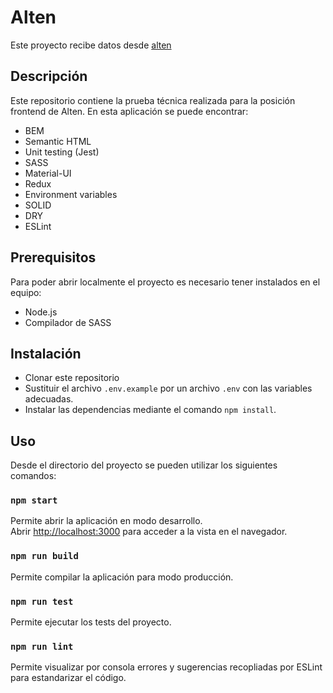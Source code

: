 # Alten
Este proyecto recibe datos desde [alten](https://front-test-api.herokuapp.com/api/product)

## Descripción
Este repositorio contiene la prueba técnica realizada para la posición frontend de Alten. 
En esta aplicación se puede encontrar:
* BEM
* Semantic HTML
* Unit testing (Jest)
* SASS
* Material-UI
* Redux
* Environment variables
* SOLID
* DRY
* ESLint

## Prerequisitos
Para poder abrir localmente el proyecto es necesario tener instalados en el equipo:
* Node.js 
* Compilador de SASS

## Instalación
* Clonar este repositorio
* Sustituir el archivo `.env.example` por un archivo `.env` con las variables adecuadas.
* Instalar las dependencias mediante el comando `npm install`.

## Uso
Desde el directorio del proyecto se pueden utilizar los siguientes comandos:

### `npm start`
Permite abrir la aplicación en modo desarrollo.\
Abrir [http://localhost:3000](http://localhost:3000) para acceder a la vista en el navegador.

### `npm run build`
Permite compilar la aplicación para modo producción.

### `npm run test`
Permite ejecutar los tests del proyecto.

### `npm run lint`
Permite visualizar por consola errores y sugerencias recopliadas por ESLint para estandarizar el código.


